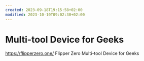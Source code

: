 ```yaml
---
created: 2023-09-18T19:15:58+02:00
modified: 2023-10-10T09:02:30+02:00
---
```


# Multi-tool Device for Geeks

https://flipperzero.one/
Flipper Zero Multi-tool Device for Geeks
